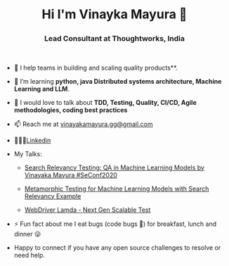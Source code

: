 # <p align="center"> Hi I'm Vinayka Mayura 👋<p/>
### <p align="center"> Lead Consultant at Thoughtworks, India <p/>
<br/>

- 🔭 I help teams in building and scaling quality products**.
  
- 🌱 I’m learning **python, java Distributed systems architecture, Machine Learning and LLM**.

- 💬 I would love to talk about **TDD, Testing, Quality, CI/CD, Agile methodologies, coding best practices**
  
- 📫 Reach me at vinayakamayura.gg@gmail.com

- 🙋🏼‍♂️[Linkedin](https://www.linkedin.com/in/vinayakamayura/)

- My Talks:
  - [Search Relevancy Testing: QA in Machine Learning Models by Vinayaka Mayura #SeConf2020](https://www.youtube.com/watch?v=JNoaRLYhCnM)

  - [Metamorphic Testing for Machine Learning Models with Search Relevancy Example](https://confengine.com/conferences/odsc-india-2020/proposal/14474/metamorphic-testing-for-machine-learning-models-with-search-relevancy-example)

  - [WebDriver Lamda - Next Gen Scalable Test](https://www.slideshare.net/VodqaBLR/webdriver-lamda-next-gen-scalable-test)

- ⚡ Fun fact about me I eat bugs (code bugs 🐛) for breakfast, lunch and dinner 😜

- Happy to connect if you have any open source challenges to resolve or need help.
